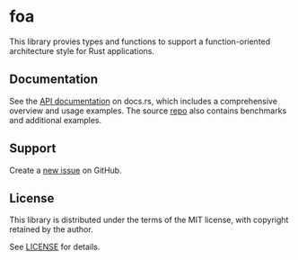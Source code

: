 # foa

This library provies types and functions to support a function-oriented architecture style for Rust applications.

## Documentation

See the [API documentation](https://docs.rs/foa/latest/foa/) on docs.rs, which includes a comprehensive overview and usage examples. The source [repo](https://github.com/pvillela/rs-foa/tree/main) also contains benchmarks and additional examples.

## Support

Create a [new issue](https://github.com/pvillela/rs-foa/issues/new) on GitHub.

## License

This library is distributed under the terms of the MIT license, with copyright retained by the author.

See [LICENSE](https://github.com/pvillela/rs-foa/tree/main/LICENSE) for details.
